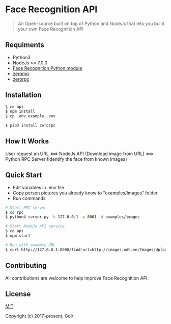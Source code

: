 Face Recognition API
======

> An Open-source built on top of Python and NodeJs that lets you build your own Face Recognition API

## Requiments

- Python3
- NodeJs >= 7.0.0 
- [Face Recognition Python module](https://github.com/ageitgey/face_recognition)
- [zeromq](http://zeromq.org)
- [zerorpc](http://www.zerorpc.io)

## Installation

```bash
$ cd api
$ npm install
$ cp .env.example .env

$ pip3 install zerorpc
```

## How It Works
User request an URL <==> NodeJs API (Download image from URL) <==> Python RPC Server (Identify the face from known images)

## Quick Start
* Edit variables in .env file
* Copy person pictures you already know to "examples/images" folder
* Run commands

```bash
# Start RPC server
$ cd rpc
$ python4 server.py -h 127.0.0.1 -p 8001 -d examples/images

# Start NodeJs API service
$ cd api
$ npm start

# Run with example URL
$ curl http://127.0.0.1:8000/find?url=http://images.ndh.vn/Images/Uploaded/Share/2016/05/19/f51160112-obama-1101p1d16238ca868f5d9b1eb70c950d8f03fnbcnews-fp-1200-800.jpg

```

## Contributing

All contributions are welcome to help improve Face Recognition API.

## License

[MIT](http://opensource.org/licenses/MIT)

Copyright (c) 2017-present, Golr